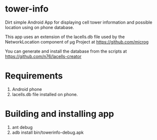 tower-info
===============

Dirt simple Android App for displaying cell tower information and possible location using on phone database.

This app uses an extension of the lacells.db file used by the NetworkLocation component of μg Project at https://github.com/microg

You can generate and install the database from the scripts at https://github.com/n76/lacells-creator

Requirements
============

1. Android phone
2. lacells.db file installed on phone.

Building and installing app
===========================

1. ant debug
2. adb install bin/towerinfo-debug.apk

